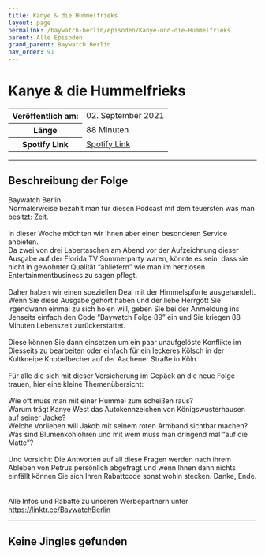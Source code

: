 ```yaml
---
title: Kanye & die Hummelfrieks
layout: page
permalink: /baywatch-berlin/episoden/Kanye-und-die-Hummelfrieks
parent: Alle Episoden
grand_parent: Baywatch Berlin
nav_order: 91
---
```


# Kanye & die Hummelfrieks
<table class="resp-table dcf-table dcf-table-responsive dcf-table-bordered dcf-table-striped dcf-w-100%">
                    <tbody>
                        <tr>
                            <th scope="row">Veröffentlich am:</th>
                            <td data-label="Veröffentlich am:">02. September 2021</td>
                        </tr>
                        <tr>
                            <th scope="row">Länge </th>
                            <td data-label="Länge ">88 Minuten</td>
                        </tr><tr>
                                <th scope="row">Spotify Link</th>
                                <td data-label="Spotify Link"><a href="https://open.spotify.com/episode/1y54zLgQPEPAmiz2sxcVLV">Spotify Link</a></td>
                            </tr></tbody>
                </table>

***

## Beschreibung der Folge

<div>
Baywatch Berlin <br> Normalerweise bezahlt man für diesen Podcast mit dem teuersten was man besitzt: Zeit.  <br>  <br> In dieser Woche möchten wir Ihnen aber einen besonderen Service anbieten.  <br> Da zwei von drei Labertaschen am Abend vor der Aufzeichnung dieser Ausgabe auf der Florida TV Sommerparty waren, könnte es sein, dass sie nicht in gewohnter Qualität “abliefern” wie man im herzlosen Entertainmentbusiness zu sagen pflegt.  <br>  <br> Daher haben wir einen speziellen Deal mit der Himmelspforte ausgehandelt. Wenn Sie diese Ausgabe gehört haben und der liebe Herrgott Sie irgendwann einmal zu sich holen will, geben Sie bei der Anmeldung ins Jenseits einfach den Code “Baywatch Folge 89” ein und Sie kriegen 88 Minuten Lebenszeit zurückerstattet.  <br>  <br> Diese können Sie dann einsetzen um ein paar unaufgelöste Konflikte im Diesseits zu bearbeiten oder einfach für ein leckeres Kölsch in der Kultkneipe Knobelbecher auf der Aachener Straße in Köln.  <br>  <br> Für alle die sich mit dieser Versicherung im Gepäck an die neue Folge trauen, hier eine kleine Themenübersicht:  <br>  <br> Wie oft muss man mit einer Hummel zum scheißen raus?  <br> Warum trägt Kanye West das Autokennzeichen von Königswusterhausen auf seiner Jacke?  <br> Welche Vorlieben will Jakob mit seinem roten Armband sichtbar machen?  <br> Was sind Blumenkohlohren und mit wem muss man dringend mal “auf die Matte”?  <br>  <br> Und Vorsicht: Die Antworten auf all diese Fragen werden nach ihrem Ableben von Petrus persönlich abgefragt und wenn Ihnen dann nichts einfällt können Sie sich Ihren Rabattcode sonst wohin stecken. Danke, Ende. <br>  <br>  <br> Alle Infos und Rabatte zu unseren Werbepartnern unter <a href="https://linktr.ee/BaywatchBerlin">https://linktr.ee/BaywatchBerlin</a>  
</div>

***

## Keine Jingles gefunden